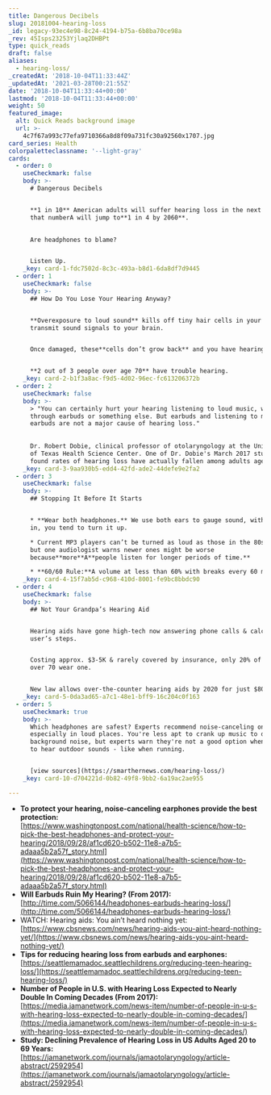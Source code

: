 ```yaml
---
title: Dangerous Decibels
slug: 20181004-hearing-loss
_id: legacy-93ec4e98-8c24-4194-b75a-6b8ba70ce98a
_rev: 45Isps23253Yjlaq2DHBPt
type: quick_reads
draft: false
aliases:
  - hearing-loss/
_createdAt: '2018-10-04T11:33:44Z'
_updatedAt: '2021-03-28T00:21:55Z'
date: '2018-10-04T11:33:44+00:00'
lastmod: '2018-10-04T11:33:44+00:00'
weight: 50
featured_image:
  alt: Quick Reads background image
  url: >-
    4c7f67a993c77efa9710366a8d8f09a731fc30a92560x1707.jpg
card_series: Health
colorpaletteclassname: '--light-gray'
cards:
  - order: 0
    useCheckmark: false
    body: >-
      # Dangerous Decibels


      **1 in 10** American adults will suffer hearing loss in the next 2 yrs &
      that numberA will jump to**1 in 4 by 2060**.

        
      Are headphones to blame?


      Listen Up.
    _key: card-1-fdc7502d-8c3c-493a-b8d1-6da8df7d9445
  - order: 1
    useCheckmark: false
    body: >-
      ## How Do You Lose Your Hearing Anyway?


      **Overexposure to loud sound** kills off tiny hair cells in your ear that
      transmit sound signals to your brain.


      Once damaged, these**cells don’t grow back** and you have hearing loss.


      **2 out of 3 people over age 70** have trouble hearing.
    _key: card-2-b1f3a8ac-f9d5-4d02-96ec-fc613206372b
  - order: 2
    useCheckmark: false
    body: >-
      > "You can certainly hurt your hearing listening to loud music, whether
      through earbuds or something else. But earbuds and listening to music with
      earbuds are not a major cause of hearing loss."  
        
        
      Dr. Robert Dobie, clinical professor of otolaryngology at the University
      of Texas Health Science Center. One of Dr. Dobie's March 2017 studies
      found rates of hearing loss have actually fallen among adults aged 20-69.
    _key: card-3-9aa930b5-edd4-42fd-ade2-44defe9e2fa2
  - order: 3
    useCheckmark: false
    body: >-
      ## Stopping It Before It Starts


      * **Wear both headphones.** We use both ears to gauge sound, with just one
      in, you tend to turn it up.

      * Current MP3 players can’t be turned as loud as those in the 80s & 90s,
      but one audiologist warns newer ones might be worse
      because**more**A**people listen for longer periods of time.**

      * **60/60 Rule:**A volume at less than 60% with breaks every 60 mins.
    _key: card-4-15f7ab5d-c968-410d-8001-fe9bc8bbdc90
  - order: 4
    useCheckmark: false
    body: >-
      ## Not Your Grandpa’s Hearing Aid


      Hearing aids have gone high-tech now answering phone calls & calculating
      user’s steps.


      Costing approx. $3-5K & rarely covered by insurance, only 20% of those
      over 70 wear one.


      New law allows over-the-counter hearing aids by 2020 for just $80.
    _key: card-5-0da3ad65-a7c1-48e1-bff9-16c204c0f163
  - order: 5
    useCheckmark: true
    body: >-
      Which headphones are safest? Experts recommend noise-canceling ones,
      especially in loud places. You're less apt to crank up music to drown out
      background noise, but experts warn they're not a good option when you need
      to hear outdoor sounds - like when running.


      [view sources](https://smarthernews.com/hearing-loss/)
    _key: card-10-d704221d-0b82-49f8-9bb2-6a19ac2ae955

---
```

* **To protect your hearing, noise-canceling earphones provide the best protection:**  
[https://www.washingtonpost.com/national/health-science/how-to-pick-the-best-headphones-and-protect-your-hearing/2018/09/28/af1cd620-b502-11e8-a7b5-adaaa5b2a57f_story.html](https://www.washingtonpost.com/national/health-science/how-to-pick-the-best-headphones-and-protect-your-hearing/2018/09/28/af1cd620-b502-11e8-a7b5-adaaa5b2a57f_story.html)
* **Will Earbuds Ruin My Hearing? (From 2017):**  
[http://time.com/5066144/headphones-earbuds-hearing-loss/](http://time.com/5066144/headphones-earbuds-hearing-loss/)
* WATCH: Hearing aids: You ain’t heard nothing yet:  
[https://www.cbsnews.com/news/hearing-aids-you-aint-heard-nothing-yet/](https://www.cbsnews.com/news/hearing-aids-you-aint-heard-nothing-yet/)
* **Tips for reducing hearing loss from earbuds and earphones:**  
[https://seattlemamadoc.seattlechildrens.org/reducing-teen-hearing-loss/](https://seattlemamadoc.seattlechildrens.org/reducing-teen-hearing-loss/)
* **Number of People in U.S. with Hearing Loss Expected to Nearly Double In Coming Decades (From 2017):**  
[https://media.jamanetwork.com/news-item/number-of-people-in-u-s-with-hearing-loss-expected-to-nearly-double-in-coming-decades/](https://media.jamanetwork.com/news-item/number-of-people-in-u-s-with-hearing-loss-expected-to-nearly-double-in-coming-decades/)
* **Study: Declining Prevalence of Hearing Loss in US Adults Aged 20 to 69 Years:**  
[https://jamanetwork.com/journals/jamaotolaryngology/article-abstract/2592954](https://jamanetwork.com/journals/jamaotolaryngology/article-abstract/2592954)